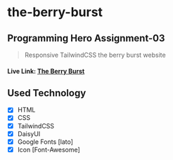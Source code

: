 # the-berry-burst

## Programming Hero Assignment-03

> Responsive TailwindCSS the berry burst website

#### Live Link: [The Berry Burst](https://mdsajalali.github.io/the-berry-burst/)

## Used Technology

- [x] HTML
- [x] CSS
- [x] TailwindCSS
- [x] DaisyUI
- [x] Google Fonts [lato]
- [x] Icon [Font-Awesome]
